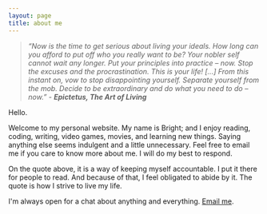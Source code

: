 ```yaml
---
layout: page
title: about me
---
```


>*“Now is the time to get serious about living your ideals. How long can you afford to put off who you really want to be? Your nobler self cannot wait any longer. Put your principles into practice – now. Stop the excuses and the procrastination. This is your life! [...] From this instant on, vow to stop disappointing yourself. Separate yourself from the mob. Decide to be extraordinary and do what you need to do – now.” - **Epictetus, The Art of Living***

Hello.

Welcome to my personal website. My name is Bright; and I enjoy reading, coding, writing, video games, movies, and learning new things. Saying anything else seems indulgent and a little unnecessary. Feel free to email me if you care to know more about me. I will do my best to respond.

On the quote above, it is a way of keeping myself accountable. I put it there for people to read. And because of that, I feel obligated to abide by it. The quote is how I strive to live my life.

I'm always open for a chat about anything and everything. <a href="mailto:{{ site.myemail }}" id="email">Email me</a>.

